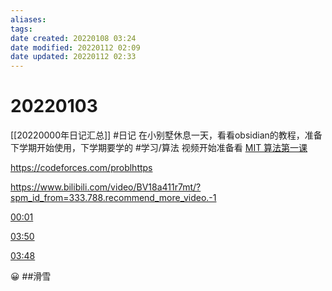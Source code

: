 ```yaml
---
aliases: 
tags: 
date created: 20220108 03:24
date modified: 20220112 02:09
date updated: 20220112 02:33
---
```


# 20220103

[[20220000年日记汇总]]
#日记
在小别墅休息一天，看看obsidian的教程，准备下学期开始使用，下学期要学的 #学习/算法 视频开始准备看
[MIT 算法第一课](https://www.youtube.com/watch?v=ZA-tUyM_y7s&list=RDCMUCEBb1b_L6zDS3xTUrIALZOw&index=2)

https://codeforces.com/problhttps

https://www.bilibili.com/video/BV18a411r7mt/?spm_id_from=333.788.recommend_more_video.-1

[00:01](https://www.bilibili.com/video/BV18a411r7mt/?spm_id_from=333.788.recommend_more_video.-1#t=1.924501)

[03:50](https://www.bilibili.com/video/BV18a411r7mt/?spm_id_from=333.788.recommend_more_video.-1#t=230.733708)

[03:48](https://www.bilibili.com/video/BV18a411r7mt/?spm_id_from=333.788.recommend_more_video.-1#t=228.641286)

😀
##滑雪
